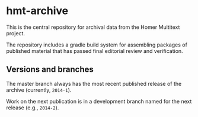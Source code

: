# hmt-archive #

This is the central repository for archival data from the Homer Multitext project.

The repository includes a gradle build system for assembling packages of published material that has passed final editorial review and verification.


## Versions and branches ##

The master branch always has the most recent published release of the archive (currently, `2014-1`).

Work on the next publication is in a development branch named for the next release (e.g., `2014-2`).



